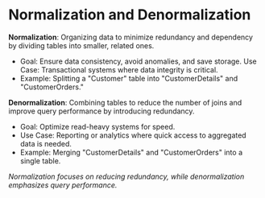 # Normalization and Denormalization 

**Normalization**: Organizing data to minimize redundancy and dependency by dividing tables into smaller, related ones.
- Goal: Ensure data consistency, avoid anomalies, and save storage.
Use Case: Transactional systems where data integrity is critical.
- Example: Splitting a "Customer" table into "CustomerDetails" and "CustomerOrders."

**Denormalization**: Combining tables to reduce the number of joins and improve query performance by introducing redundancy.
- Goal: Optimize read-heavy systems for speed.
- Use Case: Reporting or analytics where quick access to aggregated data is needed.
- Example: Merging "CustomerDetails" and "CustomerOrders" into a single table.


*Normalization focuses on reducing redundancy, while denormalization emphasizes query performance.*